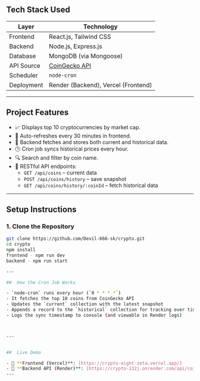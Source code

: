 ## Tech Stack Used

| Layer      | Technology                                  |
| ---------- | ------------------------------------------- |
| Frontend   | React.js, Tailwind CSS                      |
| Backend    | Node.js, Express.js                         |
| Database   | MongoDB (via Mongoose)                      |
| API Source | [CoinGecko API](https://www.coingecko.com/) |
| Scheduler  | `node-cron`                                 |
| Deployment | Render (Backend), Vercel (Frontend)         |

---

## Project Features

- 📈 Displays top 10 cryptocurrencies by market cap.
- 🔄 Auto-refreshes every 30 minutes in frontend.
- 💾 Backend fetches and stores both current and historical data.
- 🕒 Cron job syncs historical prices every hour.
- 🔍 Search and filter by coin name.
- 📡 RESTful API endpoints:
  - `GET /api/coins` – current data
  - `POST /api/coins/history` – save snapshot
  - `GET /api/coins/history/:coinId` – fetch historical data 

---

## Setup Instructions

### 1. Clone the Repository

```bash
git clone https://github.com/Devil-666-sk/crypto.git
cd crypto
npm install
frontend - npm run dev
backend - npm run start

---

##  How the Cron Job Works

- `node-cron` runs every hour (`0 * * * *`)
- It fetches the top 10 coins from CoinGecko API
- Updates the `current` collection with the latest snapshot
- Appends a record to the `historical` collection for tracking over time
- Logs the sync timestamp to console (and viewable in Render logs)



---


##  Live Demo

- 🔗 **Frontend (Vercel)**: [https://crypto-eight-zeta.vercel.app/]
- 🔗 **Backend API (Render)**: [https://crypto-132j.onrender.com/api/coins]
---



